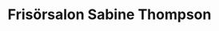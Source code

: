 ---
title: "Frisörsalon Sabine Thompson"
url: /villingen-schwenningen/frisoersalon-sabine-thompson/
shop: Friseur
---